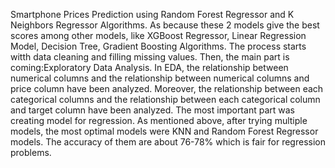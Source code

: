 Smartphone Prices Prediction using Random Forest Regressor and K Neighbors Regressor Algorithms. As because these 2 models give the best scores among other models, like XGBoost Regressor, Linear Regression Model, Decision Tree, Gradient Boosting Algorithms. The process starts witth data cleaning and filling missing values. Then, the main part is coming:Exploratory Data Analysis. In EDA, the relationship between numerical columns and the relationship between numerical columns and price column have been analyzed. Moreover, the relationship between each categorical columns and the relationship between each categorical column and target column have been analyzed. The most important part was creating model for regression. As mentioned above, after trying multiple models, the most optimal models were KNN and Random Forest Regressor models. The accuracy of them are about 76-78% which is fair for regression problems.
